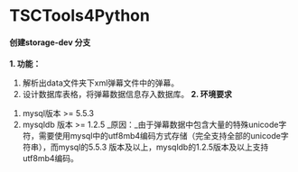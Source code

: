 # TSCTools4Python

#### 创建storage-dev 分支
**1. 功能：**
>
1. 解析出data文件夹下xml弹幕文件中的弹幕。
2. 设计数据库表格，将弹幕数据信息存入数据库。
**2. 环境要求**
>
1. mysql版本 >= 5.5.3
2. mysqldb 版本 >= 1.2.5
_原因：_由于弹幕数据中包含大量的特殊unicode字符，需要使用mysql中的utf8mb4编码方式存储（完全支持全部的unicode字符串），而mysql的5.5.3
版本及以上，mysqldb的1.2.5版本及以上支持utf8mb4编码。
